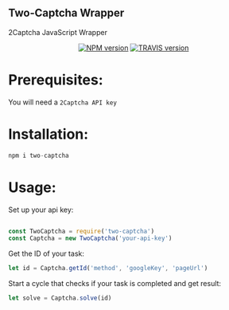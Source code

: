 Two-Captcha Wrapper
---
 2Captcha JavaScript Wrapper



<p align="center">
  <a href="https://www.npmjs.com/package/two-captcha"><img alt="NPM version" src="https://badge.fury.io/js/two-captcha.svg"></a>
  <a href="https://travis-ci.com/uigormarshall/two-captcha"><img alt="TRAVIS version" src="https://travis-ci.com/uigormarshall/two-captcha.svg?branch=master"></a> 
</p>

# Prerequisites:
You will need a `2Captcha API key` 

# Installation:
```js
npm i two-captcha
```
# Usage:
Set up your api key:
```js

const TwoCaptcha = require('two-captcha')
const Captcha = new TwoCaptcha('your-api-key')

```
Get the ID of your task:


```js
let id = Captcha.getId('method', 'googleKey', 'pageUrl')
```
Start a cycle that checks if your task is completed and get result:
```js
let solve = Captcha.solve(id)
```
